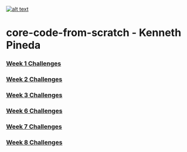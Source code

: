 <a href="https://www.core-code.io/">

![alt text](https://uploads-ssl.webflow.com/5eb2f56932c3562feab232e3/5f73550d00249e7e96c9f3de_Logo.png 'corecodeio')

</a>

# core-code-from-scratch - Kenneth Pineda


### [Week 1 Challenges](https://github.com/kennethpHN/core-code-from-scratch/tree/main/week1)
### [Week 2 Challenges](https://github.com/kennethpHN/core-code-from-scratch/tree/main/week2)
### [Week 3 Challenges](https://github.com/kennethpHN/core-code-from-scratch/tree/main/week3)
### [Week 6 Challenges](https://github.com/kennethpHN/core-code-from-scratch/tree/main/week6)
### [Week 7 Challenges](https://github.com/kennethpHN/core-code-from-scratch/tree/main/week7)
### [Week 8 Challenges](https://github.com/kennethpHN/core-code-from-scratch/tree/main/week8)


